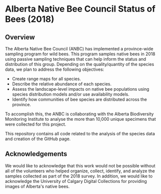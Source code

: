 # Alberta Native Bee Council Status of Bees (2018)

## Overview 

The Alberta Native Bee Council (ANBC) has implemented a province-wide sampling program for wild bees. This program samples native bees in 2018 using passive sampling techniques that can help inform the status and distribution of this group. Depending on the quality/quantity of the species data, we plan to address the following objectives:

- Create range maps for all species.
- Describe the relative abundance of each species.
- Assess the landscape-level impacts on native bee populations using species distribution models and/or use availability models.
- Identify how communities of bee species are distributed across the province.

To accomplish this, the ANBC is collaborating with the Alberta Biodiversity Monitoring Institute to analyse the more than 10,000 unique specimens that were collected for this project.

This repository contains all code related to the analysis of the species data and creation of the GitHub page.

## Acknowledgements

We would like to acknowledge that this work would not be possible without all of the volunteers who helped organize, collect, identify, and analyze the samples collected as part of the 2018 survey. In addition, we would like to acknowledge the University of Calgary Digital Collections for providing images of Alberta's native bees. 